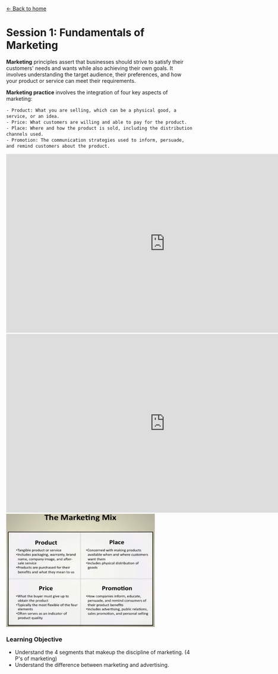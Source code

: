 [<- Back to home](https://pgtreau.github.io/marketing.html)
# Session 1: Fundamentals of Marketing

**Marketing** principles assert that businesses should strive to satisfy their customers' needs and wants while also achieving their own goals. It involves understanding the target audience, their preferences, and how your product or service can meet their requirements.

**Marketing practice**  involves the integration of four key aspects of marketing:

    - Product: What you are selling, which can be a physical good, a service, or an idea.
    - Price: What customers are willing and able to pay for the product.
    - Place: Where and how the product is sold, including the distribution channels used.
    - Promotion: The communication strategies used to inform, persuade, and remind customers about the product.

<iframe width="853" height="480" src="https://www.youtube.com/embed/qWlhzTI0ooo?list=PL14BB28B5FE99A733" title="Introduction to Marketing: The Importance of Product, Price, Place, &amp; Promotion | Episode 118" frameborder="0" allow="accelerometer; autoplay; clipboard-write; encrypted-media; gyroscope; picture-in-picture; web-share" allowfullscreen></iframe>

<iframe width="853" height="480" src="https://www.youtube.com/embed/AyyvFASW6Nw" title="The Difference Between Goods & Services" frameborder="0" allow="accelerometer; autoplay; clipboard-write; encrypted-media; gyroscope; picture-in-picture; web-share" allowfullscreen></iframe> 

<img align="top" src="assets/market_mix.png" alt="image" width=400>

### Learning Objective
- Understand the 4 segments that makeup the discipline of marketing. (4 P's of marketing)
- Understand the difference between marketing and advertising.
